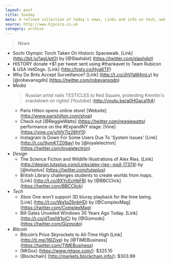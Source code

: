 ```yaml
---
layout: post
title: Sunday
meta: A refined collection of today's news, Links and info on tech, web and design.
source: http://www.bjpcorp.co.uk
category: archive
---
```


> *News*
 - Sochi Olympic Torch Taken On Historic Spacewalk. [Link] (http://bit.ly/1agUptO) by [@Slashdot] (https://twitter.com/slashdot)
 - HISTORY donate *$1 per tweet sent using #thankavet to Team Rubicon & USA VetDogs. [Link] (http://histv.co/Hya6TP)
 - Why Do Brits Accept Surveillance? [Link] (http://t.co/JhVfaW4mLy) by [@robevansgdn] (https://twitter.com/robevansgdn)
- *Media*
	> Russian artist nails TESTICLES to Red Square, protesting Kremlin's crackdown on rights! [Youtube] (http://youtu.be/a0HGaca1frA)
	- Paris Hilton opens online store! [Website] (http://www.parishilton.com/shop)
	- Check out [@ReggieWatts] (https://twitter.com/reggiewatts) performance on the #ExpandNY stage: [Vine] (https://vine.co/v/hIV7lz26hY0)
	- Instagram Is Down For Some Users Due To 'System Issues' [Link] (http://t.co/9ymKTZ09av) by [@loyalelectron] (https://twitter.com/loyalelectron)
- *Design*	
	- The Science Fiction and Wildlife Illustrations of Alex Ries. [Link] (http://design.tutsplus.com/Links/alex-ries--psd-17374) by [@tutsplus] (https://twitter.com/tutsplus)
	- British Library challenges students to create worlds from maps. [Link] (http://t.co/8XYcEcHbFB) by [@BBCClick] (https://twitter.com/BBCClick)
- *Tech*
	- Xbox One won’t support 3D bluray playback for the time being. [Link] (http://t.co/Wq1qZ6nbHD) by [@ComplexMag] (https://twitter.com/ComplexMag)
	- Bill Gates Unveiled Windows 30 Years Ago Today. [Link] (http://t.co/dTopIW1ojC) by [@Gizmodo] (https://twitter.com/Gizmodo)
- *Bitcoin*
	- Bitcoin’s Price Skyrockets to All-Time High [Link] (http://ti.me/16IZive) by [@TIMEBusiness] (https://twitter.com/TIMEBusiness)
	- [MtGox] (https://www.mtgox.com/): $325.10
	- [Blockchain] (http://markets.blockchain.info/): $303.99
